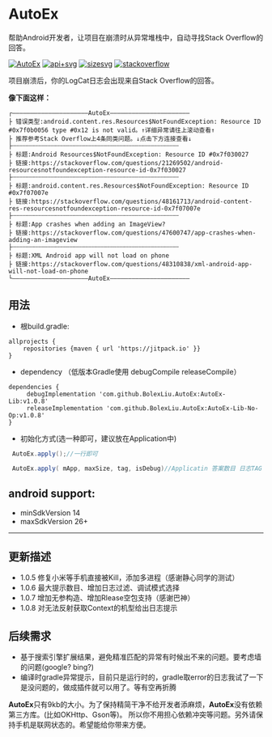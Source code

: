 # AutoEx
帮助Android开发者，让项目在崩溃时从异常堆栈中，自动寻找Stack Overflow的回答。

[![AutoEx][AutoExsvg]][AutoEx] [![api+svg][api+svg]][api+svg] [![sizesvg][sizesvg]][sizesvg]  [![stackoverflow][stackoverflowsvg]][stackoverflow]



<!-- [![api+][]][api+]![size][size]![https://stackoverflow.com][stackoverflow] -->

项目崩溃后，你的LogCat日志会出现来自Stack Overflow的回答。

 **像下面这样：**

```
┌—————————————————————AutoEx——————————————————————
├ 错误类型:android.content.res.Resources$NotFoundException: Resource ID #0x7f0b0056 type #0x12 is not valid。↑详细异常请往上滚动查看↑
├ 推荐参考Stack Overflow上4条同类问题。↓点击下方连接查看↓
├┄┄┄┄┄┄┄┄┄┄┄┄┄┄┄┄┄┄┄┄┄┄┄┄┄┄┄┄┄┄┄┄┄┄┄┄┄┄┄┄┄┄┄┄┄┄
├ 标题:Android Resources$NotFoundException: Resource ID #0x7f030027
├ 链接:https://stackoverflow.com/questions/21269502/android-resourcesnotfoundexception-resource-id-0x7f030027
├┄┄┄┄┄┄┄┄┄┄┄┄┄┄┄┄┄┄┄┄┄┄┄┄┄┄┄┄┄┄┄┄┄┄┄┄┄┄┄┄┄┄┄┄┄┄
├ 标题:android.content.res.Resources$NotFoundException: Resource ID #0x7f07007e
├ 链接:https://stackoverflow.com/questions/48161713/android-content-res-resourcesnotfoundexception-resource-id-0x7f07007e
├┄┄┄┄┄┄┄┄┄┄┄┄┄┄┄┄┄┄┄┄┄┄┄┄┄┄┄┄┄┄┄┄┄┄┄┄┄┄┄┄┄┄┄┄┄┄
├ 标题:App crashes when adding an ImageView?
├ 链接:https://stackoverflow.com/questions/47600747/app-crashes-when-adding-an-imageview
├┄┄┄┄┄┄┄┄┄┄┄┄┄┄┄┄┄┄┄┄┄┄┄┄┄┄┄┄┄┄┄┄┄┄┄┄┄┄┄┄┄┄┄┄┄┄
├ 标题:XML Android app will not load on phone
├ 链接:https://stackoverflow.com/questions/48310838/xml-android-app-will-not-load-on-phone
└—————————————————————AutoEx——————————————————————
```


## 用法

 - 根build.gradle:
```
allprojects {
    repositories {maven { url 'https://jitpack.io' }}
}
  ```

 - dependency （低版本Gradle使用 debugCompile releaseCompile）

```
dependencies {
     debugImplementation 'com.github.BolexLiu.AutoEx:AutoEx-Lib:v1.0.8'
     releaseImplementation 'com.github.BolexLiu.AutoEx:AutoEx-Lib-No-Op:v1.0.8'
}
```

 - 初始化方式(选一种即可，建议放在Application中)

```java
 AutoEx.apply();//一行即可
```

```java
 AutoEx.apply( mApp, maxSize, tag, isDebug)//Applicatin 答案数目 日志TAG 是否调试
```


## android support:
 - minSdkVersion 14
 - maxSdkVersion 26+


---

## 更新描述

- 1.0.5 修复小米等手机直接被Kill，添加多进程（感谢静心同学的测试）
- 1.0.6 最大提示数目、增加日志过滤、调试模式选择
- 1.0.7 增加无参构造、增加Rlease空包支持（感谢巴神）
- 1.0.8 对无法反射获取Context的机型给出日志提示

## 后续需求

- 基于搜索引擎扩展结果，避免精准匹配的异常有时候出不来的问题。要考虑墙的问题(google? bing?)
- 编译时gradle异常提示，目前只是运行时的，gradle取error的日志我试了一下是没问题的，做成插件就可以用了。等有空再折腾




**AutoEx**只有9kb的大小。为了保持精简干净不给开发者添麻烦，**AutoEx**没有依赖第三方库。(比如OKHttp、Gson等)。
所以你不用担心依赖冲突等问题。另外请保持手机是联网状态的。希望能给你带来方便。




[AutoExsvg]:http://img.shields.io/badge/AutoEx-v1.0.8-brightgreen.svg
[AutoEx]:https://github.com/BolexLiu/AutoEx

[api+svg]:http://img.shields.io/badge/API-14+-brightgreen.svg
[sizesvg]:http://img.shields.io/badge/size-9kb-brightgreen.svg

[stackoverflowsvg]:http://img.shields.io/badge/stackoverflow-+-brightgreen.svg
[stackoverflow]:https://stackoverflow.com


